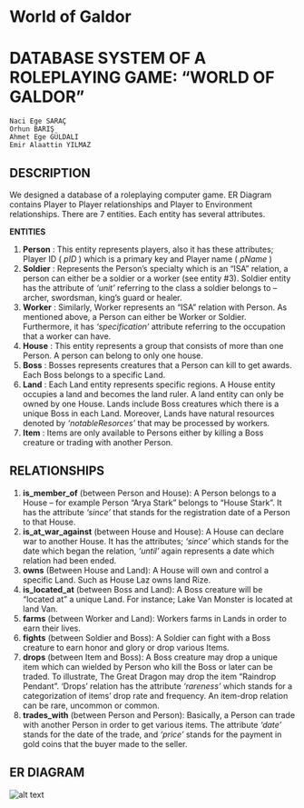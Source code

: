 # World of Galdor

# DATABASE SYSTEM OF A ROLEPLAYING GAME: “WORLD OF GALDOR”

```
Naci Ege SARAÇ
Orhun BARIŞ
Ahmet Ege GÜLDALI
Emir Alaattin YILMAZ
```
## DESCRIPTION

We designed a database of a roleplaying computer game. ER Diagram contains Player
to Player relationships and Player to Environment relationships. There are 7 entities. Each
entity has several attributes.

**ENTITIES**

1. **Person** : This entity represents players, also it has these attributes; Player ID ( _pID_ )
    which is a primary key and Player name ( _pName_ )
2. **Soldier** : Represents the Person’s specialty which is an “ISA” relation, a person can
    either be a soldier or a worker (see entity #3). Soldier entity has the attribute of _‘unit’_
    referring to the class a soldier belongs to – archer, swordsman, king’s guard or healer.
3. **Worker** : Similarly, Worker represents an “ISA” relation with Person. As mentioned
    above, a Person can either be Worker or Soldier. Furthermore, it has _‘specification’_
    attribute referring to the occupation that a worker can have.
4. **House** : This entity represents a group that consists of more than one Person. A person
    can belong to only one house.
5. **Boss** : Bosses represents creatures that a Person can kill to get awards. Each Boss
    belongs to a specific Land.
6. **Land** : Each Land entity represents specific regions. A House entity occupies a land
    and becomes the land ruler. A land entity can only be owned by one House. Lands
    include Boss creatures which there is a unique Boss in each Land. Moreover, Lands
    have natural resources denoted by _‘notableResorces’_ that may be processed by
    workers.
7. **Item** : Items are only available to Persons either by killing a Boss creature or trading
    with another Person.


## RELATIONSHIPS

1. **is_member_of** (between Person and House): A Person belongs to a House – for
    example Person “Arya Stark” belongs to “House Stark”. It has the attribute _‘since’_ that
    stands for the registration date of a Person to that House.
2. **is_at_war_against** (between House and House): A House can declare war to another
    House. It has the attributes; _‘since’_ which stands for the date which began the relation,
    _‘until’_ again represents a date which relation had been ended.
3. **owns** (Between House and Land): A House will own and control a specific Land.
    Such as House Laz owns land Rize.
4. **is_located_at** (between Boss and Land): A Boss creature will be “located at” a unique
    Land. For instance; Lake Van Monster is located at land Van.
5. **farms** (between Worker and Land): Workers farms in Lands in order to earn their
    lives.
6. **fights** (between Soldier and Boss): A Soldier can fight with a Boss creature to earn
    honor and glory or drop various Items.
7. **drops** (between Item and Boss): A Boss creature may drop a unique item which can
    wielded by Person who kill the Boss or later can be traded. To illustrate, The Great
    Dragon may drop the item “Raindrop Pendant”. ‘Drops’ relation has the attribute
    _‘rareness’_ which stands for a categorization of items’ drop rate and frequency. An
    item-drop relation can be rare, uncommon or common.
8. **trades_with** (between Person and Person): Basically, a Person can trade with another
    Person in order to get various items. The attribute _‘date’_ stands for the date of the
    trade, and _‘price’_ stands for the payment in gold coins that the buyer made to the
    seller.

## ER DIAGRAM

![alt text](https://raw.githubusercontent.com/username/projectname/branch/path/to/img.png)

